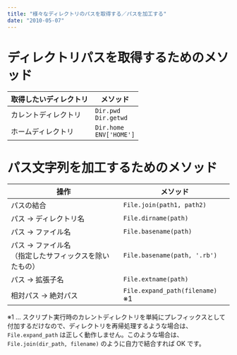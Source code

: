```yaml
---
title: "様々なディレクトリのパスを取得する／パスを加工する"
date: "2010-05-07"
---
```


ディレクトリパスを取得するためのメソッド
====

| 取得したいディレクトリ | メソッド |
| ---------------------- | -------- |
| カレントディレクトリ | `Dir.pwd`<br>`Dir.getwd` |
| ホームディレクトリ | `Dir.home`<br>`ENV['HOME']` |


パス文字列を加工するためのメソッド
====

| 操作 | メソッド |
| ---- | -------- |
| パスの結合 | `File.join(path1, path2)` |
| パス → ディレクトリ名 | `File.dirname(path)` |
| パス → ファイル名     | `File.basename(path)` |
| パス → ファイル名<br>（指定したサフィックスを除いたもの） | `File.basename(path, '.rb')` |
| パス → 拡張子名 | `File.extname(path)` |
| 相対パス → 絶対パス | `File.expand_path(filename)` ※1 |

※1 … スクリプト実行時のカレントディレクトリを単純にプレフィックスとして付加するだけなので、ディレクトリを再帰処理するような場合は、`File.expand_path` は正しく動作しません。このような場合は、`File.join(dir_path, filename)` のように自力で結合すれば OK です。

